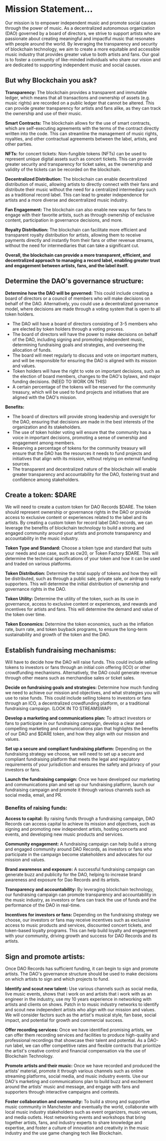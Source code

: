 # Mission Statement…

Our mission is to empower independent music and promote social causes through the power of music. As a decentralized autonomous organization (DAO) governed by a board of directors, we strive to support artists who are passionate about creating meaningful and impactful music that resonates with people around the world. By leveraging the transparency and security of blockchain technology, we aim to create a more equitable and accessible music industry that provides greater value to both artists and fans. Our goal is to foster a community of like-minded individuals who share our vision and are dedicated to supporting independent music and social causes. 

## But why Blockchain you ask?

**Transparency:** The blockchain provides a transparent and immutable ledger, which means that all transactions and ownership of assets (e.g. music rights) are recorded on a public ledger that cannot be altered. This can provide greater transparency for artists and fans alike, as they can track the ownership and use of their music.

**Smart Contracts:** The blockchain allows for the use of smart contracts, which are self-executing agreements with the terms of the contract directly written into the code. This can streamline the management of music rights, royalties, and other contractual agreements between the label, artists, and other parties.

**NFTs:** for concert tickets: Non-fungible tokens (NFTs) can be used to represent unique digital assets such as concert tickets. This can provide greater security and transparency for ticket sales, as the ownership and validity of the tickets can be recorded on the blockchain.

**Decentralized Distribution:** The blockchain can enable decentralized distribution of music, allowing artists to directly connect with their fans and distribute their music without the need for a centralized intermediary such as a traditional record label. This can lead to greater independence for artists and a more diverse and decentralized music industry.

**Fan Engagement:** The blockchain can also enable new ways for fans to engage with their favorite artists, such as through ownership of exclusive content, participation in governance decisions, and more.

**Royalty Distribution:** The blockchain can facilitate more efficient and transparent royalty distribution for artists, allowing them to receive payments directly and instantly from their fans or other revenue streams, without the need for intermediaries that can take a significant cut.

**Overall, the blockchain can provide a more transparent, efficient, and decentralized approach to managing a record label, enabling greater trust and engagement between artists, fans, and the label itself.**

## Determine the DAO's governance structure:

**Determine how the DAO will be governed:** This could include creating a board of directors or a council of members who will make decisions on behalf of the DAO. Alternatively, you could use a decentralized governance model, where decisions are made through a voting system that is open to all token holders.

- The DAO will have a board of directors consisting of 3-5 members who are elected by token holders through a voting process.
- The board of directors will have the power to make decisions on behalf of the DAO, including signing and promoting independent music, determining fundraising goals and strategies, and overseeing the allocation of funds.
- The board will meet regularly to discuss and vote on important matters, and will be responsible for ensuring the DAO is aligned with its mission and values.
- Token holders will have the right to vote on important decisions, such as the election of board members, changes to the DAO's bylaws, and major funding decisions. (NEED TO WORK ON THIS)
- A certain percentage of the tokens will be reserved for the community treasury, which will be used to fund projects and initiatives that are aligned with the DAO's mission.

**Benefits:**

- The board of directors will provide strong leadership and oversight for the DAO, ensuring that decisions are made in the best interests of the organization and its stakeholders.
- The use of token holder voting will ensure that the community has a voice in important decisions, promoting a sense of ownership and engagement among members.
- Reserving a percentage of tokens for the community treasury will ensure that the DAO has the resources it needs to fund projects and initiatives that align with its mission, without relying on external funding sources.
- The transparent and decentralized nature of the blockchain will enable greater transparency and accountability for the DAO, fostering trust and confidence among stakeholders.

## Create a token: $DARE

We will need to create a custom token for DAO Records $DARE. The token should represent ownership or governance rights in the DAO or provide access to exclusive content or experiences related to the label and its artists. By creating a custom token for record label DAO records, we can leverage the benefits of blockchain technology to build a strong and engaged community around your artists and promote transparency and accountability in the music industry.

**Token Type and Standard:** Choose a token type and standard that suits your needs and use case, such as cw20, or Token Factory $DARE. This will determine the technical specifications of your token and how it can be used and traded on various platforms.

**Token Distribution:** Determine the total supply of tokens and how they will be distributed, such as through a public sale, private sale, or airdrop to early supporters. This will determine the initial distribution of ownership and governance rights in the DAO.

**Token Utility:** Determine the utility of the token, such as its use in governance, access to exclusive content or experiences, and rewards and incentives for artists and fans. This will determine the demand and value of the token over time.

**Token Economics:** Determine the token economics, such as the inflation rate, burn rate, and token buyback programs, to ensure the long-term sustainability and growth of the token and the DAO.

## Establish fundraising mechanisms:

Will have to decide how the DAO will raise funds. This could include selling tokens to investors or fans through an initial coin offering (ICO) or other crowdfunding mechanisms. Alternatively, the DAO could generate revenue through other means such as merchandise sales or ticket sales.

**Decide on fundraising goals and strategies:** Determine how much funding we need to achieve our mission and objectives, and what strategies you will use to raise funds. This could include selling tokens to investors or fans through an ICO, a decentralized crowdfunding platform, or a traditional fundraising campaign. (LOOK IN TO STREAMSWAP)

**Develop a marketing and communications plan:** To attract investors or fans to participate in our fundraising campaign, develop a clear and compelling marketing and communications plan that highlights the benefits of our DAO and $DARE token, and how they align with our mission and values.

**Set up a secure and compliant fundraising platform:** Depending on the fundraising strategy we choose, we will need to set up a secure and compliant fundraising platform that meets the legal and regulatory requirements of your jurisdiction and ensures the safety and privacy of your investors or fans.

**Launch the fundraising campaign:** Once we have developed our marketing and communications plan and set up our fundraising platform, launch our fundraising campaign and promote it through various channels such as social media, email, and PR.

### **Benefits of raising funds:**

**Access to capital:**  By raising funds through a fundraising campaign, DAO Records can access capital to achieve its mission and objectives, such as signing and promoting new independent artists, hosting concerts and events, and developing new music products and services.

**Community engagement:** A fundraising campaign can help build a strong and engaged community around DAO Records, as investors or fans who participate in the campaign become stakeholders and advocates for our mission and values.

**Brand awareness and exposure:** A successful fundraising campaign can generate buzz and publicity for the DAO, helping to increase brand awareness and exposure for Dao Records and its artists.

**Transparency and accountability:** By leveraging blockchain technology, our fundraising campaign can promote transparency and accountability in the music industry, as investors or fans can track the use of funds and the performance of the DAO in real-time.

**Incentives for investors or fans:** Depending on the fundraising strategy we choose, our investors or fans may receive incentives such as exclusive access to music products and services, discounted concert tickets, and token-based loyalty programs. This can help build loyalty and engagement with your community, driving growth and success for DAO Records and its artists.

## Sign and promote artists:

Once DAO Records has sufficient funding, it can begin to sign and promote artists. The DAO's governance structure should be used to make decisions on which artists to sign and which projects to fund.

**Identify and scout new talent:** Use various channels such as social media, live music events, shows that i work on and artists that i work with as an engineer in the industry, use my 10 years experience in networking with artists and clients on shows. Patch in to music industry networks to identify and scout new independent artists who align with our mission and values. We will consider factors such as the artist's musical style, fan base, social impact, and potential for growth and commercial success. 

**Offer recording services:** Once we have identified promising artists,  we can offer them recording services and facilities to produce high-quality and professional recordings that showcase their talent and potential. As a DAO-run label, we can offer competitive rates and flexible contracts that prioritize the artist's creative control and financial compensation via the use of Blockchain Technology. 

**Promote artists and their music:** Once we have recorded and produced the artists' material, promote it through various channels such as online streaming platforms, social media, and music industry events. Use our DAO's marketing and communications plan to build buzz and excitement around the artists' music and message, and engage with fans and supporters through interactive campaigns and contests.

**Foster collaboration and community:** To build a strong and supportive music community in Manchester and eventually the world, collaborate with local music industry stakeholders such as event organizers, music venues, and media outlets. Host networking events and workshops that bring together artists, fans, and industry experts to share knowledge and expertise, and foster a culture of innovation and creativity in the music industry and the use game changing tech like Blockchain.
